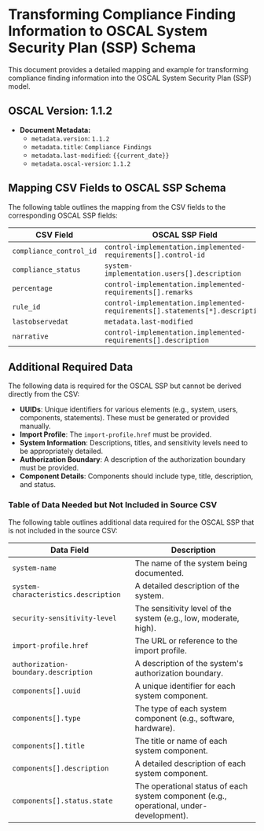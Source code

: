 # Transforming Compliance Finding Information to OSCAL System Security Plan (SSP) Schema

This document provides a detailed mapping and example for transforming compliance finding information into the OSCAL System Security Plan (SSP) model.

## OSCAL Version: 1.1.2

- **Document Metadata:**
  - `metadata.version`: `1.1.2`
  - `metadata.title`: `Compliance Findings`
  - `metadata.last-modified`: `{{current_date}}`
  - `metadata.oscal-version`: `1.1.2`

## Mapping CSV Fields to OSCAL SSP Schema

The following table outlines the mapping from the CSV fields to the corresponding OSCAL SSP fields:

| CSV Field                  | OSCAL SSP Field                                                                |
|----------------------------|--------------------------------------------------------------------------------|
| `compliance_control_id`    | `control-implementation.implemented-requirements[].control-id`                 |
| `compliance_status`        | `system-implementation.users[].description`                                    |
| `percentage`               | `control-implementation.implemented-requirements[].remarks`                    |
| `rule_id`                  | `control-implementation.implemented-requirements[].statements[*].description`  |
| `lastobservedat`           | `metadata.last-modified`                                                       |
| `narrative`                | `control-implementation.implemented-requirements[].description`                |

## Additional Required Data

The following data is required for the OSCAL SSP but cannot be derived directly from the CSV:

- **UUIDs**: Unique identifiers for various elements (e.g., system, users, components, statements). These must be generated or provided manually.
- **Import Profile**: The `import-profile.href` must be provided.
- **System Information**: Descriptions, titles, and sensitivity levels need to be appropriately detailed.
- **Authorization Boundary**: A description of the authorization boundary must be provided.
- **Component Details**: Components should include type, title, description, and status.

### Table of Data Needed but Not Included in Source CSV

The following table outlines additional data required for the OSCAL SSP that is not included in the source CSV:

| Data Field                     | Description                                                                         |
|-------------------------------|-------------------------------------------------------------------------------------|
| `system-name`                 | The name of the system being documented.                                            |
| `system-characteristics.description` | A detailed description of the system.                                          |
| `security-sensitivity-level`  | The sensitivity level of the system (e.g., low, moderate, high).                     |
| `import-profile.href`         | The URL or reference to the import profile.                                          |
| `authorization-boundary.description` | A description of the system's authorization boundary.                        |
| `components[].uuid`           | A unique identifier for each system component.                                       |
| `components[].type`           | The type of each system component (e.g., software, hardware).                        |
| `components[].title`          | The title or name of each system component.                                          |
| `components[].description`    | A detailed description of each system component.                                     |
| `components[].status.state`   | The operational status of each system component (e.g., operational, under-development).|
